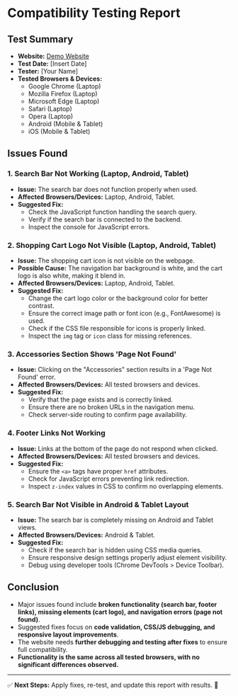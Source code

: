 # Compatibility Testing Report

## Test Summary
- **Website:** [Demo Website](#)
- **Test Date:** [Insert Date]
- **Tester:** [Your Name]
- **Tested Browsers & Devices:**
  - Google Chrome (Laptop)
  - Mozilla Firefox (Laptop)
  - Microsoft Edge (Laptop)
  - Safari (Laptop)
  - Opera (Laptop)
  - Android (Mobile & Tablet)
  - iOS (Mobile & Tablet)

## **Issues Found**
### **1. Search Bar Not Working (Laptop, Android, Tablet)**
- **Issue:** The search bar does not function properly when used.
- **Affected Browsers/Devices:** Laptop, Android, Tablet.
- **Suggested Fix:**
  - Check the JavaScript function handling the search query.
  - Verify if the search bar is connected to the backend.
  - Inspect the console for JavaScript errors.

### **2. Shopping Cart Logo Not Visible (Laptop, Android, Tablet)**
- **Issue:** The shopping cart icon is not visible on the webpage.
- **Possible Cause:** The navigation bar background is white, and the cart logo is also white, making it blend in.
- **Affected Browsers/Devices:** Laptop, Android, Tablet.
- **Suggested Fix:**
  - Change the cart logo color or the background color for better contrast.
  - Ensure the correct image path or font icon (e.g., FontAwesome) is used.
  - Check if the CSS file responsible for icons is properly linked.
  - Inspect the `img` tag or `icon` class for missing references.

### **3. Accessories Section Shows 'Page Not Found'**
- **Issue:** Clicking on the "Accessories" section results in a 'Page Not Found' error.
- **Affected Browsers/Devices:** All tested browsers and devices.
- **Suggested Fix:**
  - Verify that the page exists and is correctly linked.
  - Ensure there are no broken URLs in the navigation menu.
  - Check server-side routing to confirm page availability.

### **4. Footer Links Not Working**
- **Issue:** Links at the bottom of the page do not respond when clicked.
- **Affected Browsers/Devices:** All tested browsers and devices.
- **Suggested Fix:**
  - Ensure the `<a>` tags have proper `href` attributes.
  - Check for JavaScript errors preventing link redirection.
  - Inspect `z-index` values in CSS to confirm no overlapping elements.

### **5. Search Bar Not Visible in Android & Tablet Layout**
- **Issue:** The search bar is completely missing on Android and Tablet views.
- **Affected Browsers/Devices:** Android & Tablet.
- **Suggested Fix:**
  - Check if the search bar is hidden using CSS media queries.
  - Ensure responsive design settings properly adjust element visibility.
  - Debug using developer tools (Chrome DevTools > Device Toolbar).

## **Conclusion**
- Major issues found include **broken functionality (search bar, footer links), missing elements (cart logo), and navigation errors (page not found)**.
- Suggested fixes focus on **code validation, CSS/JS debugging, and responsive layout improvements**.
- The website needs **further debugging and testing after fixes** to ensure full compatibility.
- **Functionality is the same across all tested browsers, with no significant differences observed.**

---
✅ **Next Steps:** Apply fixes, re-test, and update this report with results. 🚀
